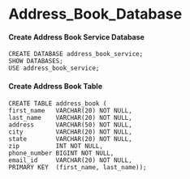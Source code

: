 # Address_Book_Database

#### Create Address Book Service Database
```
CREATE DATABASE address_book_service;
SHOW DATABASES;
USE address_book_service;
```
#### Create Address Book Table
```
CREATE TABLE address_book (
first_name   VARCHAR(20) NOT NULL,
last_name    VARCHAR(20) NOT NULL,
address      VARCHAR(50) NOT NULL,
city         VARCHAR(20) NOT NULL,
state        VARCHAR(20) NOT NULL,
zip          INT NOT NULL,
phone_number BIGINT NOT NULL,
email_id     VARCHAR(20) NOT NULL,
PRIMARY KEY  (first_name, last_name));
```